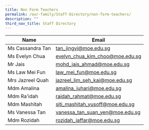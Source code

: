 ```yaml
---
title: Non Form Teachers
permalink: /our-family/Staff-Directory/non-form-teachers/
description: ""
third_nav_title: Staff Directory
---
```

| Name | Email  |
| -------- | -------- |
|Ms Cassandra Tan	|tan_jingyi@moe.edu.sg |
|Ms Evelyn Chua		|evelyn_chua_kim_choo@moe.edu.sg|
|Mr Jais		|mohd_jais_ahmad@moe.edu.sg|
|Ms Law Mei Fun		|law_mei_fun@moe.edu.sg|
|Mrs Jazreel Quah	|jazreel_lim_seh_kai@moe.edu.sg|
|Mdm Amalina		|amalina_juhari@moe.edu.sg|
|Mdm Ra'idah		|raidah_rahmat@moe.edu.sg|
|Mdm Mashitah		|siti_mashitah_yusoff@moe.edu.sg|
|Ms Vanessa Tan		|vanessa_tan_suan_yen@moe.edu.sg|
|Mdm Rozidah		|rozidah_jaffar@moe.edu.sg|